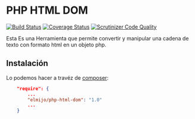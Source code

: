 # PHP HTML DOM
[![Build Status](https://travis-ci.org/ElMijo/php-html-dom.svg?branch=master)](https://travis-ci.org/ElMijo/php-html-dom) [![Coverage Status](https://coveralls.io/repos/ElMijo/php-html-dom/badge.svg?branch=master)](https://coveralls.io/r/ElMijo/php-html-dom?branch=master) [![Scrutinizer Code Quality](https://scrutinizer-ci.com/g/ElMijo/php-html-dom/badges/quality-score.png?b=master)](https://scrutinizer-ci.com/g/ElMijo/php-html-dom/?branch=master)

Esta Es una Herramienta que permite convertir y manipular una cadena de texto con formato html en un objeto php.

Instalación
-----------
Lo podemos hacer a travéz de [composer](https://getcomposer.org/doc/00-intro.md):
```json
    "require": {
        ...
        "elmijo/php-html-dom": "1.0"
        ...
    }
```